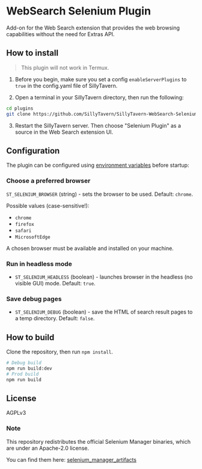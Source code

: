 # WebSearch Selenium Plugin

Add-on for the Web Search extension that provides the web browsing capabilities without the need for Extras API.

## How to install

> This plugin will not work in Termux.

1. Before you begin, make sure you set a config `enableServerPlugins` to `true` in the config.yaml file of SillyTavern.

2. Open a terminal in your SillyTavern directory, then run the following:

```bash
cd plugins
git clone https://github.com/SillyTavern/SillyTavern-WebSearch-Selenium
```

3. Restart the SillyTavern server. Then choose "Selenium Plugin" as a source in the Web Search extension UI.

## Configuration

The plugin can be configured using [environment variables](https://dev.to/pizofreude/environment-variables-a-comprehensive-guide-34dg) before startup:

### Choose a preferred browser

`ST_SELENIUM_BROWSER` (string) - sets the browser to be used. Default: `chrome`.

Possible values (case-sensitive!):

* `chrome`
* `firefox`
* `safari`
* `MicrosoftEdge`

A chosen browser must be available and installed on your machine.

### Run in headless mode

* `ST_SELENIUM_HEADLESS` (boolean) - launches browser in the headless (no visible GUI) mode. Default: `true`.

### Save debug pages

* `ST_SELENIUM_DEBUG` (boolean) - save the HTML of search result pages to a temp directory. Default: `false`.

## How to build

Clone the repository, then run `npm install`.

```bash
# Debug build
npm run build:dev
# Prod build
npm run build
```

## License

AGPLv3

### Note

This repository redistributes the official Selenium Manager binaries, which are under an Apache-2.0 license.

You can find them here: [selenium_manager_artifacts](https://github.com/SeleniumHQ/selenium_manager_artifacts)
